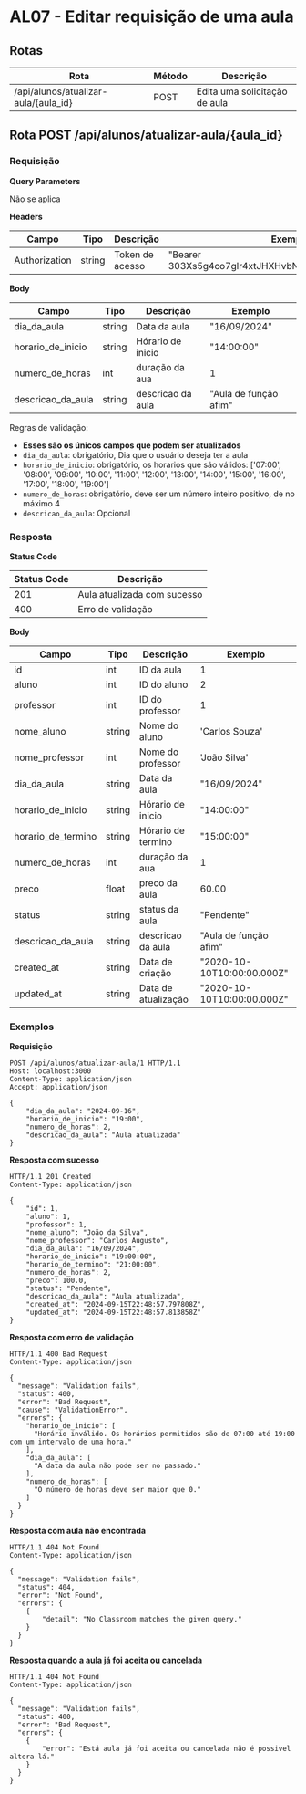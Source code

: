 # AL07 - Editar requisição de uma aula

## Rotas

| Rota                                   | Método | Descrição                        |
| -------------------------------------- | ------ | -------------------------------- |
| /api/alunos/atualizar-aula/{aula_id}   | POST   | Edita uma solicitação de aula |

## Rota POST /api/alunos/atualizar-aula/{aula_id} 

### Requisição

**Query Parameters**

Não se aplica

**Headers**

| Campo         | Tipo   | Descrição       | Exemplo                                              |
| ------------- | ------ | --------------- | ---------------------------------------------------- |
| Authorization | string | Token de acesso | "Bearer 303Xs5g4co7glr4xtJHXHvbNI4Pl0y1hgyZZWOENHMx" |

**Body**

| Campo              | Tipo   | Descrição           | Exemplo                    |
| ----------------   | ------ | ------------------- | -------------------------- |
| dia_da_aula        | string | Data da aula        | "16/09/2024"               |
| horario_de_inicio  | string | Hórario de inicio   | "14:00:00"                 |
| numero_de_horas    | int    | duração da aua      | 1                          |
| descricao_da_aula  | string | descricao da aula   | "Aula de função afim"      |

Regras de validação:

- **Esses são os únicos campos que podem ser atualizados**
- `dia_da_aula`: obrigatório, Dia que o usuário deseja ter a aula
- `horario_de_inicio`: obrigatório, os horarios que são válidos: ['07:00', '08:00', '09:00', '10:00', '11:00', '12:00', '13:00', '14:00', '15:00', '16:00', '17:00', '18:00', '19:00']
- `numero_de_horas`: obrigatório, deve ser um número inteiro positivo, de no máximo 4
- `descricao_da_aula`: Opcional

### Resposta

**Status Code**

| Status Code | Descrição                    |
| ----------- | ---------------------------- |
| 201         | Aula atualizada com sucesso  |
| 400         | Erro de validação            |

**Body**

| Campo              | Tipo   | Descrição           | Exemplo                    |
| ----------------   | ------ | ------------------- | -------------------------- |
| id                 | int    | ID da aula          | 1                          |
| aluno              | int    | ID do aluno         | 2                          |
| professor          | int    | ID do professor     | 1                          |
| nome_aluno         | string | Nome do aluno       | 'Carlos Souza'             |
| nome_professor     | int    | Nome do professor   | 'João Silva'               |
| dia_da_aula        | string | Data da aula        | "16/09/2024"               |
| horario_de_inicio  | string | Hórario de inicio   | "14:00:00"                 |
| horario_de_termino | string | Hórario de termino  | "15:00:00"                 |
| numero_de_horas    | int    | duração da aua      | 1                          |
| preco              | float  | preco da aula       | 60.00                      |
| status             | string | status da aula      | "Pendente"                 |
| descricao_da_aula  | string | descricao da aula   | "Aula de função afim"      |
| created_at         | string | Data de criação     | "2020-10-10T10:00:00.000Z" |
| updated_at         | string | Data de atualização | "2020-10-10T10:00:00.000Z" |

### Exemplos

**Requisição**

```
POST /api/alunos/atualizar-aula/1 HTTP/1.1
Host: localhost:3000
Content-Type: application/json
Accept: application/json

{
	"dia_da_aula": "2024-09-16",
	"horario_de_inicio": "19:00",
	"numero_de_horas": 2,
    "descricao_da_aula": "Aula atualizada"
}
```

**Resposta com sucesso**

```
HTTP/1.1 201 Created
Content-Type: application/json

{
	"id": 1,
	"aluno": 1,
	"professor": 1,
	"nome_aluno": "João da Silva",
	"nome_professor": "Carlos Augusto",
	"dia_da_aula": "16/09/2024",
	"horario_de_inicio": "19:00:00",
	"horario_de_termino": "21:00:00",
	"numero_de_horas": 2,
	"preco": 100.0,
	"status": "Pendente",
	"descricao_da_aula": "Aula atualizada",
	"created_at": "2024-09-15T22:48:57.797808Z",
	"updated_at": "2024-09-15T22:48:57.813858Z"
}
```

**Resposta com erro de validação**

```
HTTP/1.1 400 Bad Request
Content-Type: application/json

{
  "message": "Validation fails",
  "status": 400,
  "error": "Bad Request",
  "cause": "ValidationError",
  "errors": {
    "horario_de_inicio": [
      "Horário inválido. Os horários permitidos são de 07:00 até 19:00 com um intervalo de uma hora."
    ],
    "dia_da_aula": [
      "A data da aula não pode ser no passado."
    ],
    "numero_de_horas": [
      "O número de horas deve ser maior que 0."
    ]
  }
}
```

**Resposta com aula não encontrada**

```
HTTP/1.1 404 Not Found
Content-Type: application/json

{
  "message": "Validation fails",
  "status": 404,
  "error": "Not Found",
  "errors": {
    {
	    "detail": "No Classroom matches the given query."
    }
  }
}
```

**Resposta quando a aula já foi aceita ou cancelada**

```
HTTP/1.1 404 Not Found
Content-Type: application/json

{
  "message": "Validation fails",
  "status": 400,
  "error": "Bad Request",
  "errors": {
    {
	    "error": "Está aula já foi aceita ou cancelada não é possivel altera-lá."
    }
  }
}